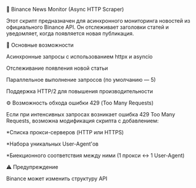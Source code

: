 📰 Binance News Monitor (Async HTTP Scraper)

Этот скрипт предназначен для асинхронного мониторинга новостей из официального Binance API. Он отслеживает заголовки статей и уведомляет, когда появляется новая публикация.



📌 Основные возможности

Асинхронные запросы с использованием httpx и asyncio

Отслеживание появления новой статьи

Параллельное выполнение запросов (по умолчанию — 5)

Поддержка HTTP/2 для повышения производительности



⚙️ Возможность обхода ошибки 429 (Too Many Requests)

Если при интенсивных запросах возникает ошибка 429 Too Many Requests, возможна модификация скрипта с добавлением:

*Списка прокси-серверов (HTTP или HTTPS)

*Набора уникальных User-Agent'ов

*Биекционного соответствия между ними (1 прокси ↔ 1 User-Agent)



⚠️ Предупреждение

Binance может изменить структуру API

